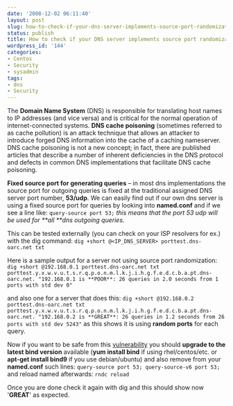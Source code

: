 ```yaml
---
date: '2008-12-02 06:11:40'
layout: post
slug: how-to-check-if-your-dns-server-implements-source-port-randomization
status: publish
title: How to check if your DNS server implements source port randomization
wordpress_id: '144'
categories:
- Centos
- Security
- sysadmin
tags:
- dns
- Security
---
```


The **Domain Name System** (DNS) is responsible for translating host names to IP addresses (and vice versa) and is critical for the normal operation of internet-connected systems. **DNS cache poisoning** (sometimes referred to as cache pollution) is an attack technique that allows an attacker to introduce forged DNS information into the cache of a caching nameserver. DNS cache poisoning is not a new concept; in fact, there are published articles that describe a number of inherent deficiencies in the DNS protocol and defects in common DNS implementations that facilitate DNS cache poisoning.

**Fixed source port for generating queries** – in most dns implementations the source port for outgoing queries is fixed at the traditional assigned DNS server port number, **53/udp**.
We can easily find out if our own dns server is using a fixed source port for queries by looking into **named.conf** and if we see a line like:
`query-source port 53;`
_this means that the port 53 udp will be used for **all **dns outgoing queries_.

This can be tested externally (you can check on your ISP resolvers for ex.) with the dig command:
`dig +short @<IP_DNS_SERVER> porttest.dns-oarc.net txt`

Here is a sample output for a server not using source port randomization:
`dig +short @192.168.0.1 porttest.dns-oarc.net txt
porttest.y.x.w.v.u.t.s.r.q.p.o.n.m.l.k.j.i.h.g.f.e.d.c.b.a.pt.dns-oarc.net.
"192.168.0.1 is **POOR**: 26 queries in 2.0 seconds from 1 ports with std dev 0"`

and also one for a server that does this:
`dig +short @192.168.0.2 porttest.dns-oarc.net txt
porttest.y.x.w.v.u.t.s.r.q.p.o.n.m.l.k.j.i.h.g.f.e.d.c.b.a.pt.dns-oarc.net.
"192.168.0.2 is **GREAT**: 26 queries in 1.2 seconds from 26 ports with std dev 5243"`
as this shows it is using **random ports** for each query.

Now if you want to be safe from this [vulnerability](http://www.kb.cert.org/vuls/id/800113) you should **upgrade to the latest bind version** available (**yum install bind** if using rhel/centos/etc. or **apt-get install bind9** if you use debian/ubuntu) and also remove from your **named.conf** such lines:
`query-source port 53;
query-source-v6 port 53;`
and reload named afterwards:
`rndc reload`

Once you are done check it again with dig and this should show now '**GREAT**' as expected.
